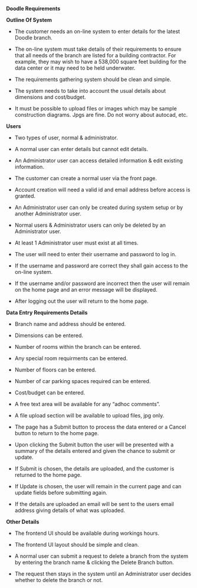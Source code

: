 
**Doodle Requirements**

**Outline Of System**
* The customer needs an on-line system to enter details for the latest Doodle branch.

* The on-line system must take details of their requirements to ensure that all needs of the branch are listed for a building contractor. For example, they may wish to have a 538,000 square feet building for the data center or it may need to be held underwater.

* The requirements gathering system should be clean and simple.

* The system needs to take into account the usual details about dimensions and cost/budget.

* It must be possible to upload files or images which may be sample construction diagrams. Jpgs are fine. Do not worry about autocad, etc.

**Users**

* Two types of user, normal & administrator.

* A normal user can enter details but cannot edit details.

* An Administrator user can access detailed information & edit existing information.

* The customer can create a normal user via the front page.

* Account creation will need a valid id and email address before access is granted.

* An Administrator user can only be created during system setup or by another Administrator user.

* Normal users & Administrator users can only be deleted by an Administrator user.

* At least 1 Administrator user must exist at all times.

* The user will need to enter their username and password to log in.

* If the username and password are correct they shall gain access to the on-line system.

* If the username and/or password are incorrect then the user will remain on the home page and an error message will be displayed.

* After logging out the user will return to the home page.

**Data Entry Requirements Details**

* Branch name and address should be entered.

* Dimensions can be entered.

* Number of rooms within the branch can be entered.

* Any special room requirments can be entered.

* Number of floors can be entered.

* Number of car parking spaces required can be entered.

* Cost/budget can be entered.

* A free text area will be available for any “adhoc comments”.

* A file upload section will be available to upload files, jpg only.

* The page has a Submit button to process the data entered or a Cancel button to return to the home page.

* Upon clicking the Submit button the user will be presented with a summary of the details entered and given the chance to submit or update.

* If Submit is chosen, the details are uploaded, and the customer is returned to the home page.

* If Update is chosen, the user will remain in the current page and can update fields before submitting again.

* If the details are uploaded an email will be sent to the users email address giving details of what was uploaded.

**Other Details**

* The frontend UI should be available during workings hours.

* The frontend UI layout should be simple and clean.

* A normal user can submit a request to delete a branch from the system by entering the branch name & clicking the Delete Branch button.

* The request then stays in the system until an Administrator user decides whether to delete the branch or not.
